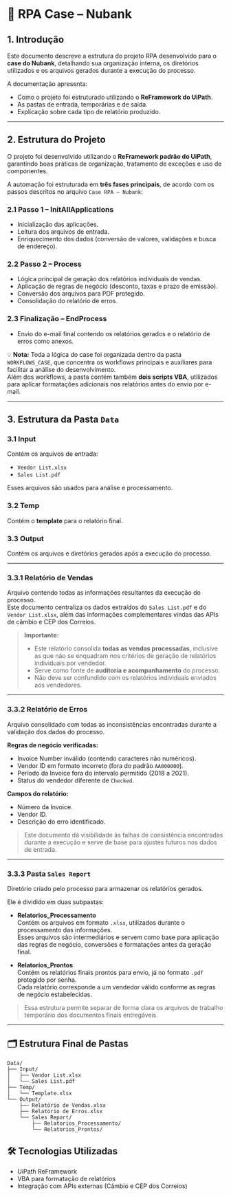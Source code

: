 # 📄 RPA Case – Nubank

## 1. Introdução

Este documento descreve a estrutura do projeto RPA desenvolvido para o **case do Nubank**, detalhando sua organização interna, os diretórios utilizados e os arquivos gerados durante a execução do processo.

A documentação apresenta:

- Como o projeto foi estruturado utilizando o **ReFramework do UiPath**.
- As pastas de entrada, temporárias e de saída.
- Explicação sobre cada tipo de relatório produzido.

---

## 2. Estrutura do Projeto

O projeto foi desenvolvido utilizando o **ReFramework padrão do UiPath**, garantindo boas práticas de organização, tratamento de exceções e uso de componentes.

A automação foi estruturada em **três fases principais**, de acordo com os passos descritos no arquivo `Case RPA – Nubank`:

### 2.1 Passo 1 – InitAllApplications

- Inicialização das aplicações.
- Leitura dos arquivos de entrada.
- Enriquecimento dos dados (conversão de valores, validações e busca de endereço).

### 2.2 Passo 2 – Process

- Lógica principal de geração dos relatórios individuais de vendas.
- Aplicação de regras de negócio (desconto, taxas e prazo de emissão).
- Conversão dos arquivos para PDF protegido.
- Consolidação do relatório de erros.

### 2.3 Finalização – EndProcess

- Envio do e-mail final contendo os relatórios gerados e o relatório de erros como anexos.

💡 **Nota:** Toda a lógica do case foi organizada dentro da pasta `WORKFLOWS_CASE`, que concentra os workflows principais e auxiliares para facilitar a análise do desenvolvimento.  
Além dos workflows, a pasta contém também **dois scripts VBA**, utilizados para aplicar formatações adicionais nos relatórios antes do envio por e-mail.

---

## 3. Estrutura da Pasta `Data`

### 3.1 Input

Contém os arquivos de entrada:

- `Vendor List.xlsx`
- `Sales List.pdf`

Esses arquivos são usados para análise e processamento.

### 3.2 Temp

Contém o **template** para o relatório final.

### 3.3 Output

Contém os arquivos e diretórios gerados após a execução do processo.

---

### 3.3.1 Relatório de Vendas

Arquivo contendo todas as informações resultantes da execução do processo.  
Este documento centraliza os dados extraídos do `Sales List.pdf` e do `Vendor List.xlsx`, além das informações complementares vindas das APIs de câmbio e CEP dos Correios.

> **Importante:**
>
> - Este relatório consolida **todas as vendas processadas**, inclusive as que não se enquadram nos critérios de geração de relatórios individuais por vendedor.
> - Serve como fonte de **auditoria e acompanhamento** do processo.
> - Não deve ser confundido com os relatórios individuais enviados aos vendedores.

---

### 3.3.2 Relatório de Erros

Arquivo consolidado com todas as inconsistências encontradas durante a validação dos dados do processo.

**Regras de negócio verificadas:**

- Invoice Number inválido (contendo caracteres não numéricos).
- Vendor ID em formato incorreto (fora do padrão `AA000000`).
- Período da Invoice fora do intervalo permitido (2018 a 2021).
- Status do vendedor diferente de `Checked`.

**Campos do relatório:**

- Número da Invoice.
- Vendor ID.
- Descrição do erro identificado.

> Este documento dá visibilidade às falhas de consistência encontradas durante a execução e serve de base para ajustes futuros nos dados de entrada.

---

### 3.3.3 Pasta `Sales Report`

Diretório criado pelo processo para armazenar os relatórios gerados.

Ele é dividido em duas subpastas:

- **Relatorios_Processamento**  
  Contém os arquivos em formato `.xlsx`, utilizados durante o processamento das informações.  
  Esses arquivos são intermediários e servem como base para aplicação das regras de negócio, conversões e formatações antes da geração final.

- **Relatorios_Prontos**  
  Contém os relatórios finais prontos para envio, já no formato `.pdf` protegido por senha.  
  Cada relatório corresponde a um vendedor válido conforme as regras de negócio estabelecidas.

> Essa estrutura permite separar de forma clara os arquivos de trabalho temporário dos documentos finais entregáveis.

---

## 🗂 Estrutura Final de Pastas

```
Data/
├── Input/
│   ├── Vendor List.xlsx
│   └── Sales List.pdf
├── Temp/
│   └── Template.xlsx
└── Output/
    ├── Relatório de Vendas.xlsx
    ├── Relatório de Erros.xlsx
    └── Sales Report/
        ├── Relatorios_Processamento/
        └── Relatorios_Prontos/
```

## 🛠 Tecnologias Utilizadas

- UiPath ReFramework
- VBA para formatação de relatórios
- Integração com APIs externas (Câmbio e CEP dos Correios)
